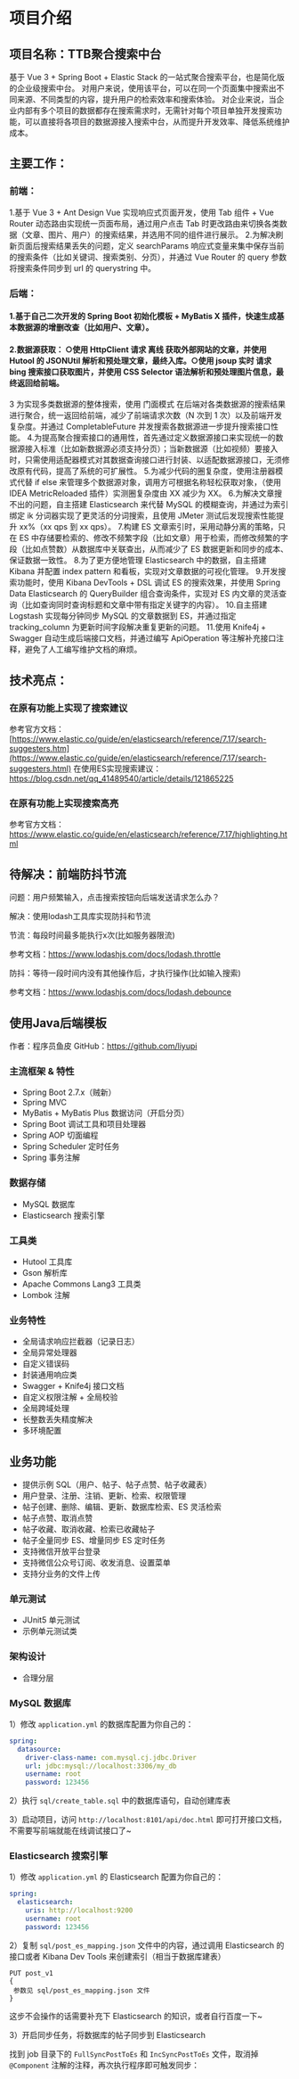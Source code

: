 # 项目介绍

## 项目名称：TTB聚合搜索中台

基于 Vue 3 + Spring Boot + Elastic Stack 的一站式聚合搜索平台，也是简化版的企业级搜索中台。
对用户来说，使用该平台，可以在同一个页面集中搜索出不同来源、不同类型的内容，提升用户的检索效率和搜索体验。
对企业来说，当企业内部有多个项目的数据都存在搜索需求时，无需针对每个项目单独开发搜索功能，可以直接将各项目的数据源接入搜索中台，从而提升开发效率、降低系统维护成本。

## 主要工作：

### 前端：

1.基于 Vue 3 + Ant Design Vue 实现响应式页面开发，使用 Tab 组件 + Vue Router 动态路由实现统一页面布局，通过用户点击 Tab 时更改路由来切换各类数据（文章、图片、用户）的搜索结果，并选用不同的组件进行展示。
2.为解决刷新页面后搜索结果丢失的问题，定义 searchParams 响应式变量来集中保存当前的搜索条件（比如关键词、搜索类别、分页），并通过 Vue Router 的 query 参数将搜索条件同步到 url 的 querystring 中。

### 后端：

#### 1.基于自己二次开发的 Spring Boot 初始化模板 + MyBatis X 插件，快速生成基本数据源的增删改查（比如用户、文章）。
#### 2.数据源获取： ○使用 HttpClient 请求 离线 获取外部网站的文章，并使用 Hutool 的 JSONUtil 解析和预处理文章，最终入库。○使用 jsoup 实时 请求 bing 搜索接口获取图片，并使用 CSS Selector 语法解析和预处理图片信息，最终返回给前端。
3 为实现多类数据源的整体搜索，使用 门面模式 在后端对各类数据源的搜索结果进行聚合，统一返回给前端，减少了前端请求次数（N 次到 1 次）以及前端开发复杂度。并通过 CompletableFuture 并发搜索各数据源进一步提升搜索接口性能。
4.为提高聚合搜索接口的通用性，首先通过定义数据源接口来实现统一的数据源接入标准（比如新数据源必须支持分页）；当新数据源（比如视频）要接入时，只需使用适配器模式对其数据查询接口进行封装、以适配数据源接口，无须修改原有代码，提高了系统的可扩展性。
5.为减少代码的圈复杂度，使用注册器模式代替 if else 来管理多个数据源对象，调用方可根据名称轻松获取对象，（使用 IDEA MetricReloaded 插件）实测圈复杂度由 XX 减少为 XX。 
6.为解决文章搜不出的问题，自主搭建 Elasticsearch 来代替 MySQL 的模糊查询，并通过为索引绑定 ik 分词器实现了更灵活的分词搜索，且使用 JMeter 测试后发现搜索性能提升 xx%（xx qps 到 xx qps）。 
7.构建 ES 文章索引时，采用动静分离的策略，只在 ES 中存储要检索的、修改不频繁字段（比如文章）用于检索，而修改频繁的字段（比如点赞数）从数据库中关联查出，从而减少了 ES 数据更新和同步的成本、保证数据一致性。 
8.为了更方便地管理 Elasticsearch 中的数据，自主搭建 Kibana 并配置 index pattern 和看板，实现对文章数据的可视化管理。 
9.开发搜索功能时，使用 Kibana DevTools + DSL 调试 ES 的搜索效果，并使用 Spring Data Elasticsearch 的 QueryBuilder 组合查询条件，实现对 ES 内文章的灵活查询（比如查询同时查询标题和文章中带有指定关键字的内容）。 
10.自主搭建 Logstash 实现每分钟同步 MySQL 的文章数据到 ES，并通过指定 tracking_column 为更新时间字段解决重复更新的问题。
11.使用 Knife4j + Swagger 自动生成后端接口文档，并通过编写 ApiOperation 等注解补充接口注释，避免了人工编写维护文档的麻烦。


## 技术亮点：
### 在原有功能上实现了搜索建议

参考官方文档：[https://www.elastic.co/guide/en/elasticsearch/reference/7.17/search-suggesters.htm](https://www.elastic.co/guide/en/elasticsearch/reference/7.17/search-suggesters.html)
在使用ES实现搜索建议：https://blog.csdn.net/qq_41489540/article/details/121865225

### 在原有功能上实现搜索高亮

参考官方文档：https://www.elastic.co/guide/en/elasticsearch/reference/7.17/highlighting.html

## 待解决：前端防抖节流

问题：用户频繁输入，点击搜索按钮向后端发送请求怎么办？

解决：使用lodash工具库实现防抖和节流

节流：每段时间最多能执行x次(比如服务器限流)

参考文档：https://www.lodashjs.com/docs/lodash.throttle

防抖：等待一段时间内没有其他操作后，才执行操作(比如输入搜索)

参考文档：https://www.lodashjs.com/docs/lodash.debounce

## 使用Java后端模板

作者：程序员鱼皮
GitHub：https://github.com/liyupi

### 主流框架 & 特性

- Spring Boot 2.7.x（贼新）
- Spring MVC
- MyBatis + MyBatis Plus 数据访问（开启分页）
- Spring Boot 调试工具和项目处理器
- Spring AOP 切面编程
- Spring Scheduler 定时任务
- Spring 事务注解

### 数据存储

- MySQL 数据库
- Elasticsearch 搜索引擎

### 工具类

- Hutool 工具库
- Gson 解析库
- Apache Commons Lang3 工具类
- Lombok 注解

### 业务特性

- 全局请求响应拦截器（记录日志）
- 全局异常处理器
- 自定义错误码
- 封装通用响应类
- Swagger + Knife4j 接口文档
- 自定义权限注解 + 全局校验
- 全局跨域处理
- 长整数丢失精度解决
- 多环境配置


## 业务功能

- 提供示例 SQL（用户、帖子、帖子点赞、帖子收藏表）
- 用户登录、注册、注销、更新、检索、权限管理
- 帖子创建、删除、编辑、更新、数据库检索、ES 灵活检索
- 帖子点赞、取消点赞
- 帖子收藏、取消收藏、检索已收藏帖子
- 帖子全量同步 ES、增量同步 ES 定时任务
- 支持微信开放平台登录
- 支持微信公众号订阅、收发消息、设置菜单
- 支持分业务的文件上传

### 单元测试

- JUnit5 单元测试
- 示例单元测试类

### 架构设计

- 合理分层

### MySQL 数据库

1）修改 `application.yml` 的数据库配置为你自己的：

```yml
spring:
  datasource:
    driver-class-name: com.mysql.cj.jdbc.Driver
    url: jdbc:mysql://localhost:3306/my_db
    username: root
    password: 123456
```

2）执行 `sql/create_table.sql` 中的数据库语句，自动创建库表

3）启动项目，访问 `http://localhost:8101/api/doc.html` 即可打开接口文档，不需要写前端就能在线调试接口了~


### Elasticsearch 搜索引擎

1）修改 `application.yml` 的 Elasticsearch 配置为你自己的：

```yml
spring:
  elasticsearch:
    uris: http://localhost:9200
    username: root
    password: 123456
```

2）复制 `sql/post_es_mapping.json` 文件中的内容，通过调用 Elasticsearch 的接口或者 Kibana Dev Tools 来创建索引（相当于数据库建表）

```
PUT post_v1
{
 参数见 sql/post_es_mapping.json 文件
}
```

这步不会操作的话需要补充下 Elasticsearch 的知识，或者自行百度一下~

3）开启同步任务，将数据库的帖子同步到 Elasticsearch

找到 job 目录下的 `FullSyncPostToEs` 和 `IncSyncPostToEs` 文件，取消掉 `@Component` 注解的注释，再次执行程序即可触发同步：

